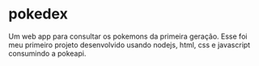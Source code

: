 # pokedex
Um web app para consultar os pokemons da primeira geração. Esse foi meu primeiro projeto desenvolvido usando nodejs, html, css e javascript consumindo a pokeapi.

